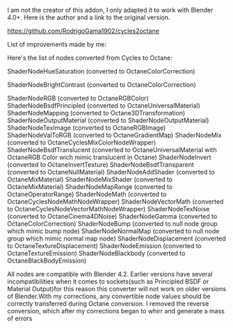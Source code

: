 I am not the creator of this addon, I only adapted it to work with Blender 4.0+. Here is the author and a link to the original version.

https://github.com/RodrigoGama1902/cycles2octane


List of improvements made by me:

Here's the list of nodes converted from Cycles to Octane:

ShaderNodeHueSaturation (converted to OctaneColorCorrection)

ShaderNodeBrightContrast (converted to OctaneColorCorrection)

ShaderNodeRGB (converted to OctaneRGBColor)
ShaderNodeBsdfPrincipled (converted to OctaneUniversalMaterial)
ShaderNodeMapping (converted to Octane3DTransformation)
ShaderNodeOutputMaterial (converted to ShaderNodeOutputMaterial)
ShaderNodeTexImage (converted to OctaneRGBImage)
ShaderNodeValToRGB (converted to OctaneGradientMap)
ShaderNodeMix (converted to OctaneCyclesMixColorNodeWrapper)
ShaderNodeBsdfTranslucent (converted to OctaneUniversalMaterial with OctaneRGB Color wich mimic translucent in Octane)
ShaderNodeInvert (converted to OctaneInvertTexture)
ShaderNodeBsdfTransparent (converted to OctaneNullMaterial)
ShaderNodeAddShader (converted to OctaneMixMaterial)
ShaderNodeMixShader (converted to OctaneMixMaterial)
ShaderNodeMapRange (converted to OctaneOperatorRange)
ShaderNodeMath (converted to OctaneCyclesNodeMathNodeWrapper)
ShaderNodeVectorMath (converted to OctaneCyclesNodeVectorMathNodeWrapper)
ShaderNodeTexNoise (converted to OctaneCinema4DNoise)
ShaderNodeGamma (converted to OctaneColorCorrection)
ShaderNodeBump (converted to null node group which mimic bump node)
ShaderNodeNormalMap (converted to null node group which mimic normal map node)
ShaderNodeDisplacement (converted to OctaneTextureDisplacement)
ShaderNodeEmission (converted to OctaneTextureEmission)
ShaderNodeBlackbody (converted to OctaneBlackBodyEmission)


All nodes are compatible with Blender 4.2. Earlier versions have several incompatibilities when it comes to sockets(such as Principled BSDF or Material Output)for this reason this converter will not work on older versions of Blender.With my corrections, any convertible node values should be correctly transferred during Octane conversion. I removed the reverse conversion, which after my corrections began to whirr and generate a mass of errors
